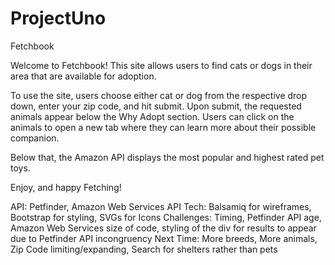 # ProjectUno

Fetchbook

Welcome to Fetchbook! This site allows users to find cats or dogs in their area that are available for adoption. 

To use the site, users choose either cat or dog from the respective drop down, enter your zip code, and hit submit. Upon submit, the requested animals appear below the Why Adopt section. Users can click on the animals to open a new tab where they can learn more about their possible companion.

Below that, the Amazon API displays the most popular and highest rated pet toys.

Enjoy, and happy Fetching!

API: Petfinder, Amazon Web Services API
Tech: Balsamiq for wireframes, Bootstrap for styling, SVGs for Icons
Challenges: Timing, Petfinder API age, Amazon Web Services size of code, styling of the div for results to appear due to Petfinder API incongruency
Next Time: More breeds, More animals, Zip Code limiting/expanding, Search for shelters rather than pets
